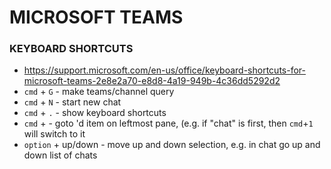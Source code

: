 # MICROSOFT TEAMS

### KEYBOARD SHORTCUTS
- https://support.microsoft.com/en-us/office/keyboard-shortcuts-for-microsoft-teams-2e8e2a70-e8d8-4a19-949b-4c36dd5292d2
- `cmd` + `G` - make teams/channel query
- `cmd` + `N` - start new chat
- `cmd` + `.` - show keyboard shortcuts
- `cmd` + <number> - goto <number>'d item on leftmost pane, (e.g. if "chat" is first, then `cmd`+`1` will switch to it
- `option` + up/down - move up and down selection, e.g. in chat go up and down list of chats
